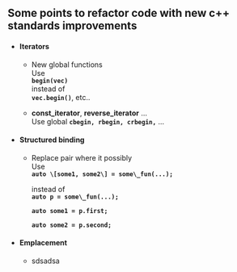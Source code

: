 ## Some points to refactor code with new c++ standards improvements

*   #### Iterators

    *   New global functions  
        Use  
        **`begin(vec)`**  
        instead of  
        **`vec.begin()`**, etc..
        
    *   **const\_iterator**, **reverse\_iterator** ...  
        Use global **`cbegin, rbegin, crbegin,`** ...
        
*   #### Structured binding
    
    *   Replace pair where it possibly  
        Use  
        **`auto \[some1, some2\] = some\_fun(...);`**
        
        instead of  
        **`auto p = some\_fun(...);`**

        **`auto some1 = p.first;`**
        
        **`auto some2 = p.second;`**
        
*   #### Emplacement

    *   sdsadsa